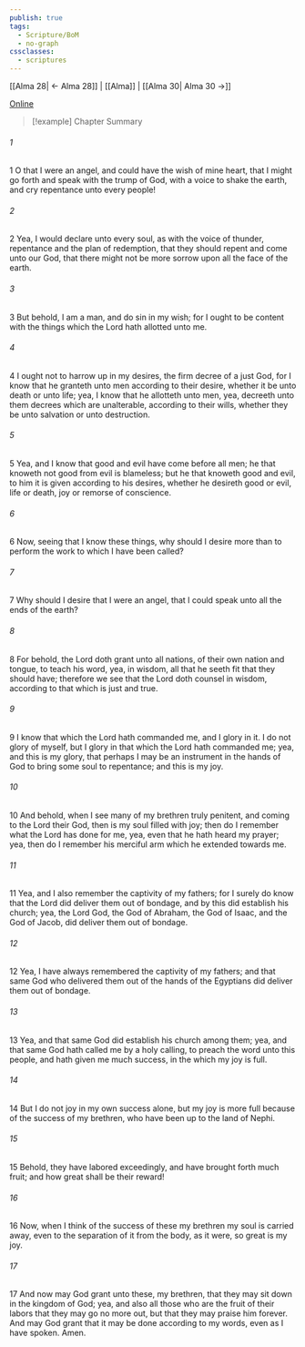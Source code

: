 ```yaml
---
publish: true
tags:
  - Scripture/BoM
  - no-graph
cssclasses:
  - scriptures
---
```

[[Alma 28| ← Alma 28]] | [[Alma]] | [[Alma 30| Alma 30 →]]

[Online](https://churchofjesuschrist.org/study/scriptures/bofm/alma/29?lang=eng)

>[!example] Chapter Summary
>
###### 1
1 O that I were an angel, and could have the wish of mine heart, that I might go forth and speak with the trump of God, with a voice to shake the earth, and cry repentance unto every people!
###### 2
2 Yea, I would declare unto every soul, as with the voice of thunder, repentance and the plan of redemption, that they should repent and come unto our God, that there might not be more sorrow upon all the face of the earth.
###### 3
3 But behold, I am a man, and do sin in my wish; for I ought to be content with the things which the Lord hath allotted unto me.
###### 4
4 I ought not to harrow up in my desires, the firm decree of a just God, for I know that he granteth unto men according to their desire, whether it be unto death or unto life; yea, I know that he allotteth unto men, yea, decreeth unto them decrees which are unalterable, according to their wills, whether they be unto salvation or unto destruction.
###### 5
5 Yea, and I know that good and evil have come before all men; he that knoweth not good from evil is blameless; but he that knoweth good and evil, to him it is given according to his desires, whether he desireth good or evil, life or death, joy or remorse of conscience.
###### 6
6 Now, seeing that I know these things, why should I desire more than to perform the work to which I have been called?
###### 7
7 Why should I desire that I were an angel, that I could speak unto all the ends of the earth?
###### 8
8 For behold, the Lord doth grant unto all nations, of their own nation and tongue, to teach his word, yea, in wisdom, all that he seeth fit that they should have; therefore we see that the Lord doth counsel in wisdom, according to that which is just and true.
###### 9
9 I know that which the Lord hath commanded me, and I glory in it. I do not glory of myself, but I glory in that which the Lord hath commanded me; yea, and this is my glory, that perhaps I may be an instrument in the hands of God to bring some soul to repentance; and this is my joy.
###### 10
10 And behold, when I see many of my brethren truly penitent, and coming to the Lord their God, then is my soul filled with joy; then do I remember what the Lord has done for me, yea, even that he hath heard my prayer; yea, then do I remember his merciful arm which he extended towards me.
###### 11
11 Yea, and I also remember the captivity of my fathers; for I surely do know that the Lord did deliver them out of bondage, and by this did establish his church; yea, the Lord God, the God of Abraham, the God of Isaac, and the God of Jacob, did deliver them out of bondage.
###### 12
12 Yea, I have always remembered the captivity of my fathers; and that same God who delivered them out of the hands of the Egyptians did deliver them out of bondage.
###### 13
13 Yea, and that same God did establish his church among them; yea, and that same God hath called me by a holy calling, to preach the word unto this people, and hath given me much success, in the which my joy is full.
###### 14
14 But I do not joy in my own success alone, but my joy is more full because of the success of my brethren, who have been up to the land of Nephi.
###### 15
15 Behold, they have labored exceedingly, and have brought forth much fruit; and how great shall be their reward!
###### 16
16 Now, when I think of the success of these my brethren my soul is carried away, even to the separation of it from the body, as it were, so great is my joy.
###### 17
17 And now may God grant unto these, my brethren, that they may sit down in the kingdom of God; yea, and also all those who are the fruit of their labors that they may go no more out, but that they may praise him forever. And may God grant that it may be done according to my words, even as I have spoken. Amen.



